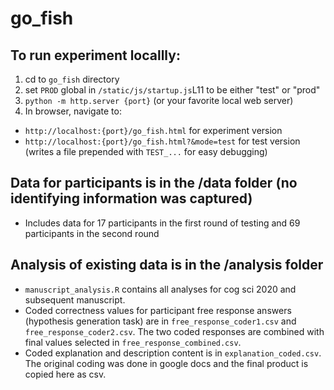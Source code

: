 # go_fish

## To run experiment locallly:
1. cd to `go_fish` directory
2. set `PROD` global in `/static/js/startup.js`L11 to be either "test" or "prod"
3. `python -m http.server {port}` (or your favorite local web server)
4. In browser, navigate to:
- `http://localhost:{port}/go_fish.html` for experiment version
- `http://localhost:{port}/go_fish.html?&mode=test` for test version (writes a file prepended with `TEST_...` for easy debugging)

## Data for participants is in the /data folder (no identifying information was captured)
- Includes data for 17 participants in the first round of testing and 69 participants in the second round

## Analysis of existing data is in the /analysis folder
- `manuscript_analysis.R` contains all analyses for cog sci 2020 and subsequent manuscript.
- Coded correctness values for participant free response answers (hypothesis generation task) are in `free_response_coder1.csv` and `free_response_coder2.csv`. The two coded responses are combined with final values selected in `free_response_combined.csv`.
- Coded explanation and description content is in `explanation_coded.csv`. The original coding was done in google docs and the final product is copied here as csv.

